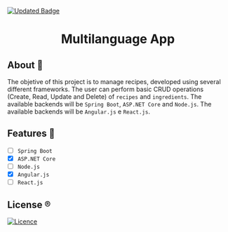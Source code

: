 [![Updated Badge](https://badges.pufler.dev/updated/VictorGVC/ProjectMultilanguage-Node)](https://github.com/MateusFS99/RecipeBook/commits/main)

<h1 align="center">Multilanguage App</h1>

## About 🎯

The objetive of this project is to manage recipes, developed using several different frameworks. The user can perform basic CRUD operations (Create, Read, Update and Delete) of ``recipes`` and ``ingredients``. 
The available backends will be ``Spring Boot``, ``ASP.NET Core`` and ``Node.js``.
The available backends will be ``Angular.js`` e ``React.js``.

## Features 🌟

- [ ] ``Spring Boot``
- [x] ``ASP.NET Core``
- [ ] ``Node.js``
- [x] ``Angular.js``
- [ ] ``React.js``

## License ®️

[![Licence](https://img.shields.io/github/license/Ileriayo/markdown-badges?style=for-the-badge)](./LICENSE)
